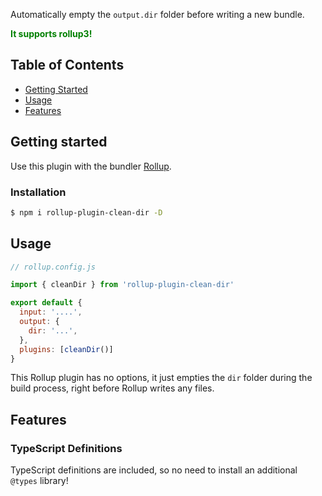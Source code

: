 Automatically empty the `output.dir` folder before writing a new bundle.

<span style="color:green; font-weight: bold">It supports rollup3!</span>

## Table of Contents

- [Getting Started](#getting_started)
- [Usage](#usage)
- [Features](#features)

## Getting started <a name = "getting_started"></a>

Use this plugin with the bundler [Rollup](https://rollupjs.org).

### Installation

```sh
$ npm i rollup-plugin-clean-dir -D
```

## Usage <a name = "usage"></a>

```javascript
// rollup.config.js

import { cleanDir } from 'rollup-plugin-clean-dir'

export default {
  input: '....',
  output: {
    dir: '...',
  },
  plugins: [cleanDir()]
}
```

This Rollup plugin has no options, it just empties the `dir` folder during the build process, right before Rollup writes any files.


## Features <a name = "features"></a>

### TypeScript Definitions <a name = "typescript"></a>

TypeScript definitions are included, so no need to install an additional `@types` library!

